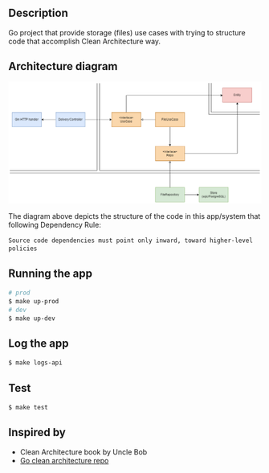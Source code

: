 ## Description

Go project that provide storage (files) use cases with trying to structure code that accomplish Clean Architecture way.

## Architecture diagram

![architecture diagram](https://github.com/aryyawijaya/go-storage-with-clean-arch/blob/main/architecture_diagram.png)

The diagram above depicts the structure of the code in this app/system that following Dependency Rule:
```
Source code dependencies must point only inward, toward higher-level policies
```

## Running the app

```bash
# prod
$ make up-prod
# dev
$ make up-dev
```

## Log the app

```bash
$ make logs-api
```

## Test

```bash
$ make test
```

## Inspired by
- Clean Architecture book by Uncle Bob
- [Go clean architecture repo](https://github.com/bxcodec/go-clean-arch)